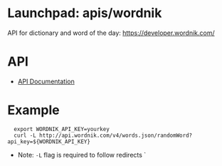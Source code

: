 # Launchpad: apis/wordnik
API for dictionary and word of the day: https://developer.wordnik.com/

# API
  * [API Documentation](https://developer.wordnik.com/gettingstarted)

# Example
```
  export WORDNIK_API_KEY=yourkey
  curl -L http://api.wordnik.com/v4/words.json/randomWord?api_key=${WORDNIK_API_KEY}
```

  * Note: `-L` flag is required to follow redirects
  `
